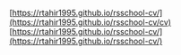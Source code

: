 [https://rtahir1995.github.io/rsschool-cv/](https://rtahir1995.github.io/rsschool-cv/cv)
[https://rtahir1995.github.io/rsschool-cv/](https://rtahir1995.github.io/rsschool-cv/)